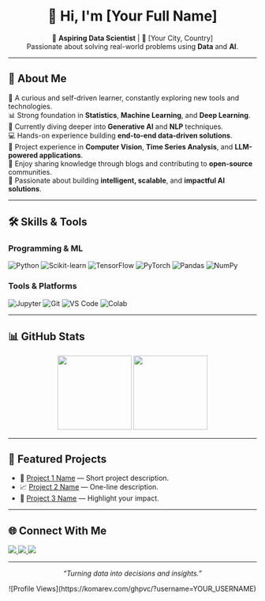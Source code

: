<h1 align="center">👋 Hi, I'm [Your Full Name]</h1>

<p align="center">
  🚀 <b>Aspiring Data Scientist</b> | 📍 [Your City, Country] <br>
  Passionate about solving real-world problems using <b>Data</b> and <b>AI</b>.
</p>

---

## 🧩 About Me

🌱 A curious and self-driven learner, constantly exploring new tools and technologies.  
📊 Strong foundation in **Statistics**, **Machine Learning**, and **Deep Learning**.  
🧠 Currently diving deeper into **Generative AI** and **NLP** techniques.  
💻 Hands-on experience building **end-to-end data-driven solutions**.  
🔬 Project experience in **Computer Vision**, **Time Series Analysis**, and **LLM-powered applications**.  
📝 Enjoy sharing knowledge through blogs and contributing to **open-source** communities.  
🎯 Passionate about building **intelligent, scalable**, and **impactful AI solutions**.

---

## 🛠️ Skills & Tools

### Programming & ML
![Python](https://img.shields.io/badge/Python-3776AB?style=for-the-badge&logo=python&logoColor=white)
![Scikit-learn](https://img.shields.io/badge/Scikit--learn-F7931E?style=for-the-badge&logo=scikit-learn&logoColor=white)
![TensorFlow](https://img.shields.io/badge/TensorFlow-FF6F00?style=for-the-badge&logo=tensorflow&logoColor=white)
![PyTorch](https://img.shields.io/badge/PyTorch-EE4C2C?style=for-the-badge&logo=pytorch&logoColor=white)
![Pandas](https://img.shields.io/badge/Pandas-150458?style=for-the-badge&logo=pandas&logoColor=white)
![NumPy](https://img.shields.io/badge/NumPy-013243?style=for-the-badge&logo=numpy&logoColor=white)

### Tools & Platforms
![Jupyter](https://img.shields.io/badge/Jupyter-F37626?style=for-the-badge&logo=jupyter&logoColor=white)
![Git](https://img.shields.io/badge/Git-F05032?style=for-the-badge&logo=git&logoColor=white)
![VS Code](https://img.shields.io/badge/VS%20Code-0078D4?style=for-the-badge&logo=visual-studio-code&logoColor=white)
![Colab](https://img.shields.io/badge/Google%20Colab-F9AB00?style=for-the-badge&logo=googlecolab&logoColor=white)

---

## 📊 GitHub Stats

<p align="center">
  <img src="https://github-readme-stats.vercel.app/api?username=YOUR_USERNAME&show_icons=true&theme=tokyonight" height="150" />
  <img src="https://github-readme-stats.vercel.app/api/top-langs/?username=YOUR_USERNAME&layout=compact&theme=tokyonight" height="150" />
</p>

---

## 🌟 Featured Projects

- 🧠 [Project 1 Name](https://github.com/YOUR_USERNAME/PROJECT1) — Short project description.  
- 📈 [Project 2 Name](https://github.com/YOUR_USERNAME/PROJECT2) — One-line description.  
- 🤖 [Project 3 Name](https://github.com/YOUR_USERNAME/PROJECT3) — Highlight your impact.

---

## 🌐 Connect With Me

<p align="left">
  <a href="https://linkedin.com/in/YOUR_LINKEDIN" target="_blank">
    <img src="https://img.shields.io/badge/LinkedIn-blue?style=for-the-badge&logo=linkedin" />
  </a>
  <a href="mailto:YOUR_EMAIL@gmail.com" target="_blank">
    <img src="https://img.shields.io/badge/Email-D14836?style=for-the-badge&logo=gmail&logoColor=white" />
  </a>
  <a href="https://github.com/YOUR_USERNAME" target="_blank">
    <img src="https://img.shields.io/badge/GitHub-000?style=for-the-badge&logo=github&logoColor=white" />
  </a>
</p>

---

<p align="center">
  <i>“Turning data into decisions and insights.”</i>  
</p>

<p align="center">
  ![Profile Views](https://komarev.com/ghpvc/?username=YOUR_USERNAME)
</p>
